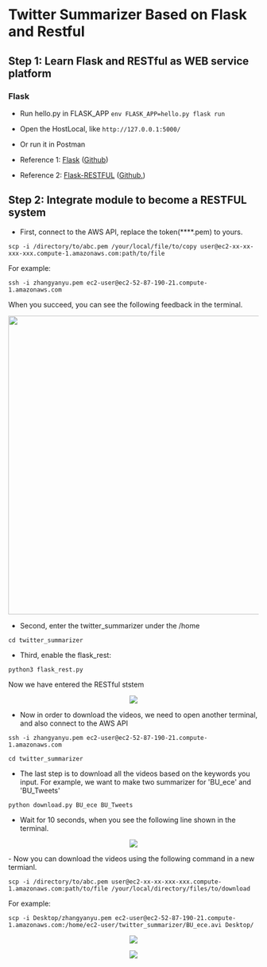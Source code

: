 # Twitter Summarizer Based on Flask and Restful
## Step 1: Learn Flask and RESTful as WEB service platform
### Flask
- Run hello.py in FLASK_APP
```env FLASK_APP=hello.py flask run```
- Open the HostLocal, like ```http://127.0.0.1:5000/```
- Or run it in Postman

- Reference 1: [Flask] ([Github])
- Reference 2: [Flask-RESTFUL] ([Github.])
## Step 2: Integrate module to become a RESTFUL system
- First, connect to the AWS API, replace the token(****.pem) to yours.
```
scp -i /directory/to/abc.pem /your/local/file/to/copy user@ec2-xx-xx-xxx-xxx.compute-1.amazonaws.com:path/to/file
```
For example:
```
ssh -i zhangyanyu.pem ec2-user@ec2-52-87-190-21.compute-1.amazonaws.com
```
When you succeed, you can see the following feedback in the terminal.
<p align="center">
  <img src= "https://github.com/BUEC500C1/twitter-summarizer-rest-service-zhangyanyu0722/blob/master/img/1.png" width=600>
</p>
  
- Second, enter the twitter_summarizer under the /home
```
cd twitter_summarizer
```
- Third, enable the flask_rest:
```
python3 flask_rest.py
```
Now we have entered the RESTful ststem
<p align="center">
  <img src= "https://github.com/BUEC500C1/twitter-summarizer-rest-service-zhangyanyu0722/blob/master/img/2.png">
</p>

- Now in order to download the videos, we need to open another terminal, and also connect to the AWS API 
```
ssh -i zhangyanyu.pem ec2-user@ec2-52-87-190-21.compute-1.amazonaws.com
```
```
cd twitter_summarizer
```
- The last step is to download all the videos based on the keywords you input. For example, we want to make two summarizer for  'BU_ece' and 'BU_Tweets'
```
python download.py BU_ece BU_Tweets
```
- Wait for 10 seconds, when you see the following line shown in the terminal.
<p align="center">
  <img src= "https://github.com/BUEC500C1/twitter-summarizer-rest-service-zhangyanyu0722/blob/master/img/3.png">
</p>
- Now you can download the videos using the following command in a new termianl.

```
scp -i /directory/to/abc.pem user@ec2-xx-xx-xxx-xxx.compute-1.amazonaws.com:path/to/file /your/local/directory/files/to/download
```
For example: 
```
scp -i Desktop/zhangyanyu.pem ec2-user@ec2-52-87-190-21.compute-1.amazonaws.com:/home/ec2-user/twitter_summarizer/BU_ece.avi Desktop/
```
<p align="center">
  <img src= "https://github.com/BUEC500C1/twitter-summarizer-rest-service-zhangyanyu0722/blob/master/img/4.png">
</p>
<p align="center">
  <img src= "https://github.com/BUEC500C1/twitter-summarizer-rest-service-zhangyanyu0722/blob/master/img/5.png">
</p>
  







[Flask]: https://palletsprojects.com/p/flask/
[Github]: https://github.com/pallets/flask
[Flask-RESTFUL]: https://flask-restful.readthedocs.io/en/latest/
[Github.]: https://github.com/flask-restful/flask-restful
[AWS Services]: https://aws.amazon.com/free/?all-free-tier.sort-by=item.additionalFields.SortRank&all-free-tier.sort-order=asc
